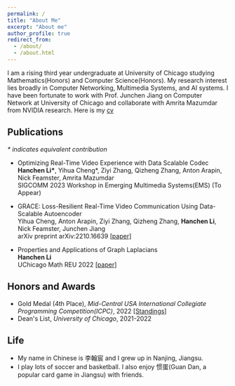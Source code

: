 ```yaml
---
permalink: /
title: "About Me"
excerpt: "About me"
author_profile: true
redirect_from: 
  - /about/
  - /about.html
---
```


I am a rising third year undergraduate at University of Chicago studying Mathematics(Honors) and Computer Science(Honors). My research interest lies broadly in Computer Networking, Multimedia Systems, and AI systems. I have been fortunate to work with Prof. Junchen Jiang on Computer Network at University of Chicago and collaborate with Amrita Mazumdar from NVIDIA research. Here is my [cv]()

## Publications
_* indicates equivalent contribution_
- Optimizing Real-Time Video Experience with Data Scalable Codec <br />
  **Hanchen Li\***, Yihua Cheng\*, Ziyi Zhang, Qizheng Zhang, Anton Arapin, Nick Feamster, Amrita Mazumdar <br />
  SIGCOMM 2023 Workshop in Emerging Multimedia Systems(EMS) (To Appear)

- GRACE: Loss-Resilient Real-Time Video Communication Using Data-Scalable Autoencoder <br />
  Yihua Cheng, Anton Arapin, Ziyi Zhang, Qizheng Zhang, **Hanchen Li**, Nick Feamster, Junchen Jiang <br />
  arXiv preprint arXiv:2210.16639 [[paper]](https://arxiv.org/abs/2210.16639)

- Properties and Applications of Graph Laplacians <br />
  **Hanchen Li** <br />
  UChicago Math REU 2022 [[paper]](http://math.uchicago.edu/~may/REU2022/REUPapers/Li,Hanchen.pdf) <br />


## Honors and Awards
* Gold Medal (4th Place), *Mid-Central USA International Collegiate Programming Competition(ICPC)*, 2022
  [[Standings]](https://mcpc22.kattis.com/contests/mcpc22/standings)
* Dean's List, *University of Chicago*, 2021-2022

## Life
* My name in Chinese is 李翰宸 and I grew up in Nanjing, Jiangsu.
* I play lots of soccer and basketball. I also enjoy 惯蛋(Guan Dan, a popular card game in Jiangsu) with friends.
